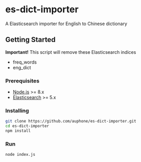 # es-dict-importer
A Elasticsearch importer for English to Chinese dictionary

## Getting Started

**Important!** This script will remove these Elasticsearch indices

* freq_words
* eng_dict

### Prerequisites
* [Node.js](https://nodejs.org) >= 8.x
* [Elasticsearch](https://www.elastic.co/products/elasticsearch) >= 5.x

### Installing
```bash
git clone https://github.com/auphone/es-dict-importer.git
cd es-dict-importer
npm install
```

### Run
```bash
node index.js
```
